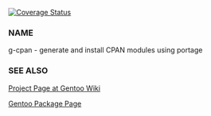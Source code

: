 [![Coverage Status](https://coveralls.io/repos/gentoo-perl/g-cpan/badge.png?branch=master)](https://coveralls.io/r/gentoo-perl/g-cpan?branch=master)

### NAME

g-cpan - generate and install CPAN modules using portage

### SEE ALSO

[Project Page at Gentoo Wiki](http://wiki.gentoo.org/wiki/Project:Perl/g-cpan)

[Gentoo Package Page](http://packages.gentoo.org/package/app-portage/g-cpan)

